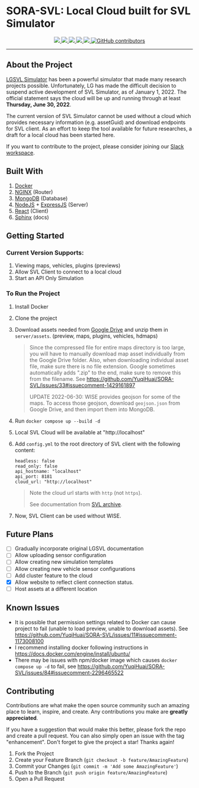 # SORA-SVL: Local Cloud built for SVL Simulator

<p align="center">
    <a href="https://github.com/YuqiHuai/SORA-SVL/pulse">
      <img src="https://img.shields.io/github/last-commit/YuqiHuai/SORA-SVL?style=for-the-badge&logo=github&color=7dc4e4&logoColor=D9E0EE&labelColor=302D41"/>
    </a>
    <a href="https://github.com/YuqiHuai/SORA-SVL/releases/latest">
      <img src="https://img.shields.io/github/v/release/YuqiHuai/SORA-SVL?style=for-the-badge&logo=gitbook&color=59c9a5&logoColor=D9E0EE&labelColor=302D41"/>
    </a>
    <a href="https://github.com/YuqiHuai/SORA-SVL/stargazers">
      <img src="https://img.shields.io/github/stars/YuqiHuai/SORA-SVL?style=for-the-badge&logo=apachespark&color=eed49f&logoColor=D9E0EE&labelColor=302D41"/>
    </a>
    <a href="https://github.com/YuqiHuai/SORA-SVL/issues">
      <img src="https://img.shields.io/github/issues-closed/YuqiHuai/SORA-SVL?style=for-the-badge&logo=minutemailer&color=f24333&logoColor=D9E0EE&labelColor=302D41"/>
    </a>
    <a href="https://github.com/YuqiHuai/SORA-SVL/pulls">
      <img src="https://img.shields.io/github/issues-pr-closed/YuqiHuai/SORA-SVL?style=for-the-badge&logo=minutemailer&color=f24333&logoColor=D9E0EE&labelColor=302D41"/>
    </a>
    <a href="https://github.com/YuqiHuai/SORA-SVL/graphs/contributors">
      <img alt="GitHub contributors" src="https://img.shields.io/github/contributors/YuqiHuai/SORA-SVL?style=for-the-badge&color=7D8CC4&logo=processwire&logoColor=D9E0EE&labelColor=302D41">
    </a>
</p>

---

## About the Project

[LGSVL Simulator](https://github.com/lgsvl/simulator) has been a powerful simulator that made many research projects possible. Unfortunately, LG has made the difficult decision to suspend active development of SVL Simulator, as of January 1, 2022. The official statement says the cloud will be up and running through at least **Thursday, June 30, 2022**.

The current version of SVL Simulator cannot be used without a cloud which provides necessary information (e.g. assetGuid) and download endpoints for SVL client.
As an effort to keep the tool available for future researches, a draft for a local cloud has been started here.

If you want to contribute to the project, please consider joining our [Slack workspace](https://join.slack.com/t/sorasvl/shared_invite/zt-1ovwoq5f9-qO~Tv07irNmug7KkoYu46A).

## Built With

1. [Docker](https://www.docker.com/)
2. [NGINX](https://www.nginx.com/) (Router)
3. [MongoDB](https://www.mongodb.com/) (Database)
4. [NodeJS](https://nodejs.org/en/) + [ExpressJS](https://expressjs.com/) (Server)
5. [React](https://reactjs.org/) (Client)
6. [Sphinx](https://www.sphinx-doc.org/en/master/) (docs)

## Getting Started

### Current Version Supports:

1. Viewing maps, vehicles, plugins (previews)
2. Allow SVL Client to connect to a local cloud
3. Start an API Only Simulation

### To Run the Project

1. Install Docker
2. Clone the project
3. Download assets needed from [Google Drive](https://drive.google.com/drive/folders/1bv02d29z4lSB9SWzCBTUt0GjAb876oSR?usp=sharing) and unzip them in `server/assets`. (preview, maps, plugins, vehicles, hdmaps)

   > Since the compressed file for entire maps directory is too large, you will have to manually download map asset individually from the Google Drive folder.
   > Also, when downloading individual asset file, make sure there is no file extension. Google sometimes automatically adds ".zip" to the end, make sure to remove this from the filename. See https://github.com/YuqiHuai/SORA-SVL/issues/33#issuecomment-1429161897
   >
   > UPDATE 2022-06-30: WISE provides geojson for some of the maps. To access those geojson, download `geojson.json` from Google Drive, and then import them into MongoDB.

4. Run `docker compose up --build -d`
5. Local SVL Cloud will be available at "http://localhost"
6. Add `config.yml` to the root directory of SVL client with the following content:

   ```
   headless: false
   read_only: false
   api_hostname: "localhost"
   api_port: 8181
   cloud_url: "http://localhost"
   ```

   > Note the cloud url starts with `http` (not `https`).
   > 
   > See documentation from [SVL archive](https://www.svlsimulator.com/docs/user-interface/config-and-cmd-line-params/).

7. Now, SVL Client can be used without WISE.

## Future Plans

- [ ] Gradually incorporate original LGSVL documentation
- [ ] Allow uploading sensor configuration
- [ ] Allow creating new simulation templates
- [ ] Allow creating new vehicle sensor configurations
- [ ] Add cluster feature to the cloud
- [x] Allow website to reflect client connection status.
- [ ] Host assets at a different location

## Known Issues

- It is possible that permission settings related to Docker can cause project to fail (unable to load preview, unable to download assets). See https://github.com/YuqiHuai/SORA-SVL/issues/11#issuecomment-1173008100
- I recommend installing docker following instructions in https://docs.docker.com/engine/install/ubuntu/
- There may be issues with npm/docker image which causes `docker compose up -d` to fail, see https://github.com/YuqiHuai/SORA-SVL/issues/84#issuecomment-2296465522

## Contributing

Contributions are what make the open source community such an amazing place to learn, inspire, and create. Any contributions you make are **greatly appreciated**.

If you have a suggestion that would make this better, please fork the repo and create a pull request. You can also simply open an issue with the tag "enhancement".
Don't forget to give the project a star! Thanks again!

1. Fork the Project
2. Create your Feature Branch (`git checkout -b feature/AmazingFeature`)
3. Commit your Changes (`git commit -m 'Add some AmazingFeature'`)
4. Push to the Branch (`git push origin feature/AmazingFeature`)
5. Open a Pull Request
